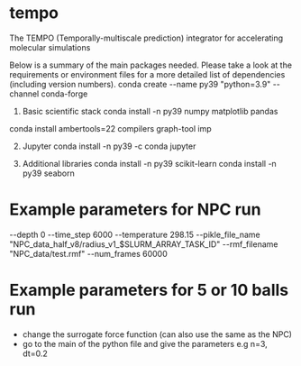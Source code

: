# tempo
The TEMPO (Temporally-multiscale prediction) integrator for accelerating molecular simulations

Below is a summary of the main packages needed. Please take a look at the requirements or environment files for a more detailed list of dependencies (including version numbers).
conda create --name py39 "python=3.9" --channel conda-forge

1) Basic scientific stack
conda install -n py39 numpy matplotlib pandas

conda install ambertools=22 compilers graph-tool imp

2) Jupyter
conda install -n py39 -c conda jupyter

3) Additional libraries
conda install -n py39 scikit-learn
conda install -n py39 seaborn


# Example parameters for NPC run 
--depth 0 --time_step 6000 --temperature 298.15 --pikle_file_name "NPC_data_half_v8/radius_v1_$SLURM_ARRAY_TASK_ID" --rmf_filename "NPC_data/test.rmf" --num_frames 60000

# Example parameters for 5 or 10 balls run 
- change the surrogate force function (can also use the same as the NPC)
-  go to the main of the python file and give the parameters e.g n=3, dt=0.2
